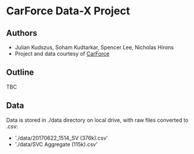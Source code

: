 # CarForce Data-X Project

## Authors
* Julian Kudszus, Soham Kudtarkar, Spencer Lee, Nicholas Hirons
* Project and data courtesy of [CarForce](http://www.thecarforce.com/"CarForce")

## Outline
TBC

## Data
Data is stored in ./data directory on local drive, with raw files converted to .csv:
* './data/20170622_1514_SV (376k).csv'
* './data/SVC Aggregate (115k).csv'
